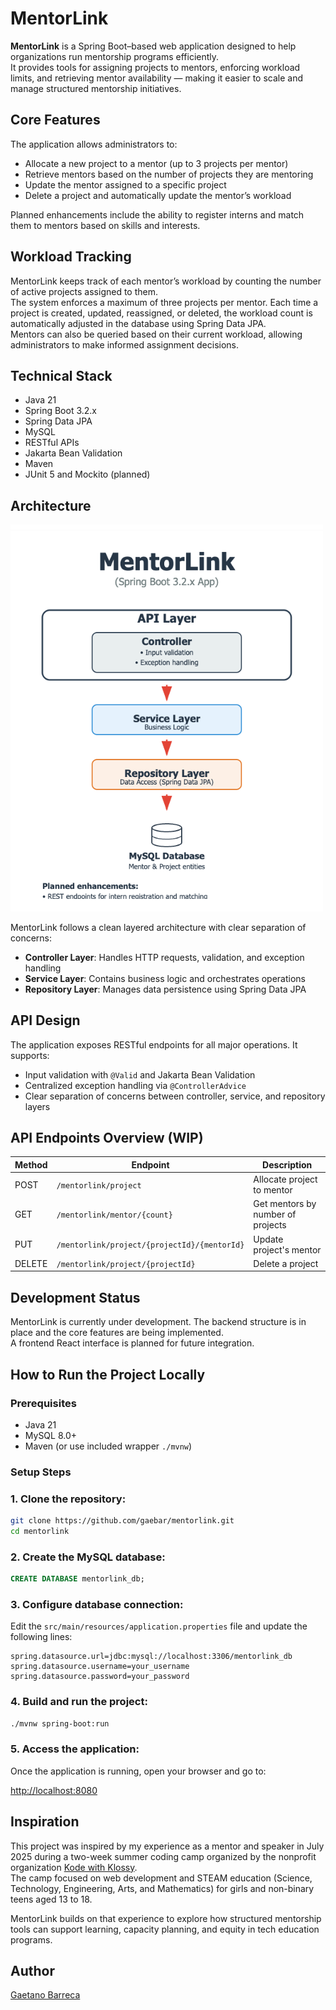# MentorLink

**MentorLink** is a Spring Boot–based web application designed to help organizations run mentorship programs efficiently.  
It provides tools for assigning projects to mentors, enforcing workload limits, and retrieving mentor availability — making it easier to scale and manage structured mentorship initiatives.

## Core Features

The application allows administrators to:

- Allocate a new project to a mentor (up to 3 projects per mentor)
- Retrieve mentors based on the number of projects they are mentoring
- Update the mentor assigned to a specific project
- Delete a project and automatically update the mentor’s workload

Planned enhancements include the ability to register interns and match them to mentors based on skills and interests.

## Workload Tracking

MentorLink keeps track of each mentor’s workload by counting the number of active projects assigned to them.  
The system enforces a maximum of three projects per mentor. Each time a project is created, updated, reassigned, or deleted, the workload count is automatically adjusted in the database using Spring Data JPA.  
Mentors can also be queried based on their current workload, allowing administrators to make informed assignment decisions.

## Technical Stack

- Java 21
- Spring Boot 3.2.x
- Spring Data JPA
- MySQL
- RESTful APIs
- Jakarta Bean Validation
- Maven
- JUnit 5 and Mockito (planned)

## Architecture
<img src="assets/mentorlink-architecture.png" alt="MentorLink Architecture" width="500">


MentorLink follows a clean layered architecture with clear separation of concerns:
- **Controller Layer**: Handles HTTP requests, validation, and exception handling
- **Service Layer**: Contains business logic and orchestrates operations
- **Repository Layer**: Manages data persistence using Spring Data JPA

## API Design

The application exposes RESTful endpoints for all major operations. It supports:

- Input validation with `@Valid` and Jakarta Bean Validation
- Centralized exception handling via `@ControllerAdvice`
- Clear separation of concerns between controller, service, and repository layers

## API Endpoints Overview (WIP)
| Method | Endpoint | Description |
|--------|----------|-------------|
| POST | `/mentorlink/project` | Allocate project to mentor |
| GET | `/mentorlink/mentor/{count}` | Get mentors by number of projects |
| PUT | `/mentorlink/project/{projectId}/{mentorId}` | Update project's mentor |
| DELETE | `/mentorlink/project/{projectId}` | Delete a project |

## Development Status

MentorLink is currently under development. The backend structure is in place and the core features are being implemented.  
A frontend React interface is planned for future integration.

## How to Run the Project Locally
### Prerequisites
- Java 21
- MySQL 8.0+
- Maven (or use included wrapper `./mvnw`)

### Setup Steps

### 1. Clone the repository:

```bash
git clone https://github.com/gaebar/mentorlink.git
cd mentorlink
```
  
### 2. Create the MySQL database:

```sql
CREATE DATABASE mentorlink_db;
```
### 3. Configure database connection:
Edit the `src/main/resources/application.properties` file and update the following lines:
```properties
spring.datasource.url=jdbc:mysql://localhost:3306/mentorlink_db
spring.datasource.username=your_username
spring.datasource.password=your_password
```
### 4. Build and run the project:
```bash
./mvnw spring-boot:run
```

### 5. Access the application:

Once the application is running, open your browser and go to:

[http://localhost:8080](http://localhost:8080)


## Inspiration

This project was inspired by my experience as a mentor and speaker in July 2025 during a two-week summer coding camp organized by the nonprofit organization [Kode with Klossy](https://www.kodewithklossy.com/).  
The camp focused on web development and STEAM education (Science, Technology, Engineering, Arts, and Mathematics) for girls and non-binary teens aged 13 to 18.

MentorLink builds on that experience to explore how structured mentorship tools can support learning, capacity planning, and equity in tech education programs.

## Author

[Gaetano Barreca](https://github.com/gaebar)
